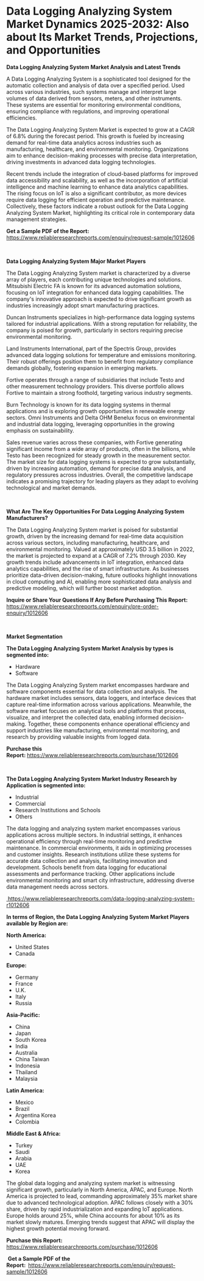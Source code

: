 <p><h1>Data Logging Analyzing System Market Dynamics 2025-2032: Also about Its Market Trends, Projections, and Opportunities</h1></p><p><strong>Data Logging Analyzing System Market Analysis and Latest Trends</strong></p>
<p><p>A Data Logging Analyzing System is a sophisticated tool designed for the automatic collection and analysis of data over a specified period. Used across various industries, such systems manage and interpret large volumes of data derived from sensors, meters, and other instruments. These systems are essential for monitoring environmental conditions, ensuring compliance with regulations, and improving operational efficiencies.</p><p>The Data Logging Analyzing System Market is expected to grow at a CAGR of 6.8% during the forecast period. This growth is fueled by increasing demand for real-time data analytics across industries such as manufacturing, healthcare, and environmental monitoring. Organizations aim to enhance decision-making processes with precise data interpretation, driving investments in advanced data logging technologies. </p><p>Recent trends include the integration of cloud-based platforms for improved data accessibility and scalability, as well as the incorporation of artificial intelligence and machine learning to enhance data analytics capabilities. The rising focus on IoT is also a significant contributor, as more devices require data logging for efficient operation and predictive maintenance. Collectively, these factors indicate a robust outlook for the Data Logging Analyzing System Market, highlighting its critical role in contemporary data management strategies.</p></p>
<p><strong>Get a Sample PDF of the Report:&nbsp;</strong> <a href="https://www.reliableresearchreports.com/enquiry/request-sample/1012606?utm_campaign=3130&utm_medium=2&utm_source=Github&utm_content=ia&utm_term=19042025&utm_id=data-logging-analyzing-system">https://www.reliableresearchreports.com/enquiry/request-sample/1012606</a></p>
<p>&nbsp;</p>
<p><strong>Data Logging Analyzing System Major Market Players</strong></p>
<p><p>The Data Logging Analyzing System market is characterized by a diverse array of players, each contributing unique technologies and solutions. Mitsubishi Electric FA is known for its advanced automation solutions, focusing on IoT integration for enhanced data logging capabilities. The company's innovative approach is expected to drive significant growth as industries increasingly adopt smart manufacturing practices.</p><p>Duncan Instruments specializes in high-performance data logging systems tailored for industrial applications. With a strong reputation for reliability, the company is poised for growth, particularly in sectors requiring precise environmental monitoring. </p><p>Land Instruments International, part of the Spectris Group, provides advanced data logging solutions for temperature and emissions monitoring. Their robust offerings position them to benefit from regulatory compliance demands globally, fostering expansion in emerging markets.</p><p>Fortive operates through a range of subsidiaries that include Testo and other measurement technology providers. This diverse portfolio allows Fortive to maintain a strong foothold, targeting various industry segments. </p><p>Burn Technology is known for its data logging systems in thermal applications and is exploring growth opportunities in renewable energy sectors. Omni Instruments and Delta OHM Benelux focus on environmental and industrial data logging, leveraging opportunities in the growing emphasis on sustainability.</p><p>Sales revenue varies across these companies, with Fortive generating significant income from a wide array of products, often in the billions, while Testo has been recognized for steady growth in the measurement sector. The market size for data logging systems is expected to grow substantially, driven by increasing automation, demand for precise data analysis, and regulatory pressures across industries. Overall, the competitive landscape indicates a promising trajectory for leading players as they adapt to evolving technological and market demands.</p></p>
<p>&nbsp;</p>
<p><strong>What Are The Key Opportunities For Data Logging Analyzing System Manufacturers?</strong></p>
<p><p>The Data Logging Analyzing System market is poised for substantial growth, driven by the increasing demand for real-time data acquisition across various sectors, including manufacturing, healthcare, and environmental monitoring. Valued at approximately USD 3.5 billion in 2022, the market is projected to expand at a CAGR of 7.2% through 2030. Key growth trends include advancements in IoT integration, enhanced data analytics capabilities, and the rise of smart infrastructure. As businesses prioritize data-driven decision-making, future outlooks highlight innovations in cloud computing and AI, enabling more sophisticated data analysis and predictive modeling, which will further boost market adoption.</p></p>
<p><strong>Inquire or Share Your Questions If Any Before Purchasing This Report:</strong> <a href="https://www.reliableresearchreports.com/enquiry/pre-order-enquiry/1012606?utm_campaign=3130&utm_medium=2&utm_source=Github&utm_content=ia&utm_term=19042025&utm_id=data-logging-analyzing-system">https://www.reliableresearchreports.com/enquiry/pre-order-enquiry/1012606</a></p>
<p>&nbsp;</p>
<p><strong>Market Segmentation</strong></p>
<p><strong>The Data Logging Analyzing System Market Analysis by types is segmented into:</strong></p>
<p><ul><li>Hardware</li><li>Software</li></ul></p>
<p><p>The Data Logging Analyzing System market encompasses hardware and software components essential for data collection and analysis. The hardware market includes sensors, data loggers, and interface devices that capture real-time information across various applications. Meanwhile, the software market focuses on analytical tools and platforms that process, visualize, and interpret the collected data, enabling informed decision-making. Together, these components enhance operational efficiency and support industries like manufacturing, environmental monitoring, and research by providing valuable insights from logged data.</p></p>
<p><strong>Purchase this Report:&nbsp;</strong><a href="https://www.reliableresearchreports.com/purchase/1012606?utm_campaign=3130&utm_medium=2&utm_source=Github&utm_content=ia&utm_term=19042025&utm_id=data-logging-analyzing-system">https://www.reliableresearchreports.com/purchase/1012606</a></p>
<p>&nbsp;</p>
<p><strong>The Data Logging Analyzing System Market Industry Research by Application is segmented into:</strong></p>
<p><ul><li>Industrial</li><li>Commercial</li><li>Research Institutions and Schools</li><li>Others</li></ul></p>
<p><p>The data logging and analyzing system market encompasses various applications across multiple sectors. In industrial settings, it enhances operational efficiency through real-time monitoring and predictive maintenance. In commercial environments, it aids in optimizing processes and customer insights. Research institutions utilize these systems for accurate data collection and analysis, facilitating innovation and development. Schools benefit from data logging for educational assessments and performance tracking. Other applications include environmental monitoring and smart city infrastructure, addressing diverse data management needs across sectors.</p></p>
<p><a href="https://www.reliableresearchreports.com/data-logging-analyzing-system-r1012606?utm_campaign=3130&utm_medium=2&utm_source=Github&utm_content=ia&utm_term=19042025&utm_id=data-logging-analyzing-system">&nbsp;https://www.reliableresearchreports.com/data-logging-analyzing-system-r1012606</a></p>
<p><strong>In terms of Region, the Data Logging Analyzing System Market Players available by Region are:</strong></p>
<p>
    <p> <strong> North America: </strong>
        <ul>
            <li>United States</li>
            <li>Canada</li>
        </ul>
        </p> 
    <p> <strong> Europe: </strong>
        <ul>
            <li>Germany</li>
            <li>France</li>
            <li>U.K.</li>
            <li>Italy</li>
            <li>Russia</li>
        </ul>
        </p> 
    <p> <strong> Asia-Pacific: </strong>
        <ul>
            <li>China</li>
            <li>Japan</li>
            <li>South Korea</li>
            <li>India</li>
            <li>Australia</li>
            <li>China Taiwan</li>
            <li>Indonesia</li>
            <li>Thailand</li>
            <li>Malaysia</li>
        </ul>
        </p> 
    <p> <strong> Latin America: </strong>
        <ul>
            <li>Mexico</li>
            <li>Brazil</li>
            <li>Argentina Korea</li>
            <li>Colombia</li>
        </ul>
        </p> 
    <p> <strong> Middle East & Africa: </strong>
        <ul>
            <li>Turkey</li>
            <li>Saudi</li>
            <li>Arabia</li>
            <li>UAE</li>
            <li>Korea</li>
        </ul>
    </p>
    </p>
<p><p>The global data logging and analyzing system market is witnessing significant growth, particularly in North America, APAC, and Europe. North America is projected to lead, commanding approximately 35% market share due to advanced technological adoption. APAC follows closely with a 30% share, driven by rapid industrialization and expanding IoT applications. Europe holds around 25%, while China accounts for about 10% as its market slowly matures. Emerging trends suggest that APAC will display the highest growth potential moving forward.</p></p>
<p><strong>Purchase this Report: </strong><a href="https://www.reliableresearchreports.com/purchase/1012606?utm_campaign=3130&utm_medium=2&utm_source=Github&utm_content=ia&utm_term=19042025&utm_id=data-logging-analyzing-system">https://www.reliableresearchreports.com/purchase/1012606</a></p>
<p>&nbsp;<strong>Get a Sample PDF of the Report:&nbsp;&nbsp;</strong><a href="https://www.reliableresearchreports.com/enquiry/request-sample/1012606?utm_campaign=3130&utm_medium=2&utm_source=Github&utm_content=ia&utm_term=19042025&utm_id=data-logging-analyzing-system">https://www.reliableresearchreports.com/enquiry/request-sample/1012606</a></p>
<p><strong></strong></p>
<p><p></p><p></p><p></p></p>